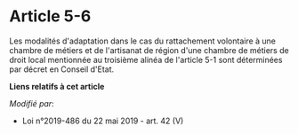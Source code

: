 # Article 5-6

Les modalités d'adaptation dans le cas du rattachement volontaire à une chambre de métiers et de l'artisanat de région d'une
chambre de métiers de droit local mentionnée au troisième alinéa de l'article 5-1 sont déterminées par décret en Conseil
d'Etat.

**Liens relatifs à cet article**

_Modifié par_:

  - Loi n°2019-486 du 22 mai 2019 - art. 42 (V)
